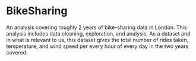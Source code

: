 # BikeSharing
An analysis covering roughly 2 years of bike-sharing data in London. This analysis includes data cleaning, exploration, and analysis.
As a dataset and in what is relevant to us, this dataset gives the total number of rides taken, temperature, and wind speed per every hour of
every day in the two years covered. 

